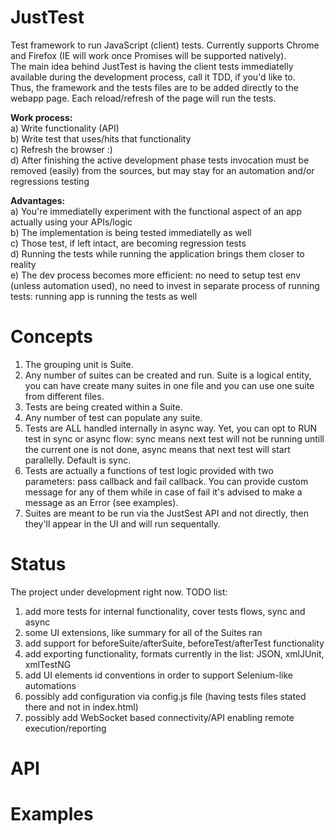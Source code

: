 JustTest
========

Test framework to run JavaScript (client) tests. Currently supports Chrome and Firefox (IE will work once Promises will be supported natively).<br/>
The main idea behind JustTest is having the client tests immediatelly available during the development process, call it TDD, if you'd like to.<br/>
Thus, the framework and the tests files are to be added directly to the webapp page. Each reload/refresh of the page will run the tests.<br/>

<b>Work process:</b><br/>
	a)	Write functionality (API)<br/>
	b)	Write test that uses/hits that functionality<br/>
	c)	Refresh the browser :)<br>
	d)	After finishing the active development phase tests invocation must be removed (easily) from the sources, but may stay for an automation and/or regressions testing<br/>

<b>Advantages:</b><br/>
	a)	You're immediatelly experiment with the functional aspect of an app actually using your APIs/logic<br/>
	b)	The implementation is being tested immediatelly as well<br/>
	c)	Those test, if left intact, are becoming regression tests<br/>
	d)	Running the tests while running the application brings them closer to reality<br/>
	e)	The dev process becomes more efficient: no need to setup test env (unless automation used), no need to invest in separate process of running tests: running app is running the tests as well<br/>

Concepts
========

1) The grouping unit is Suite.
2) Any number of suites can be created and run. Suite is a logical entity, you can have create many suites in one file and you can use one suite from different files.
3) Tests are being created within a Suite.
4) Any number of test can populate any suite.
5) Tests are ALL handled internally in async way. Yet, you can opt to RUN test in sync or async flow: sync means next test will not be running untill the current one is not done, async means that next test will start parallelly. Default is sync.
6) Tests are actually a functions of test logic provided with two parameters: pass callback and fail callback. You can provide custom message for any of them while in case of fail it's advised to make a message as an Error (see examples).
7) Suites are meant to be run via the JustSest API and not directly, then they'll appear in the UI and will run sequentally.

Status
======

The project under development right now. TODO list:
1) add more tests for internal functionality, cover tests flows, sync and async
2) some UI extensions, like summary for all of the Suites ran
3) add support for beforeSuite/afterSuite, beforeTest/afterTest functionality
4) add exporting functionality, formats currently in the list: JSON, xmlJUnit, xmlTestNG
5) add UI elements id conventions in order to support Selenium-like automations
6) possibly add configuration via config.js file (having tests files stated there and not in index.html)
7) possibly add WebSocket based connectivity/API enabling remote execution/reporting

API
===

Examples
========
